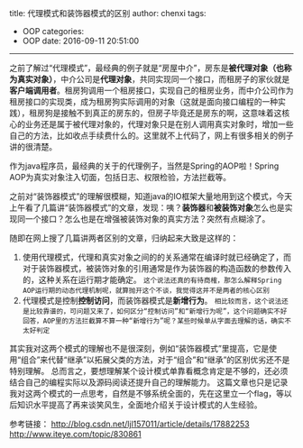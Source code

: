title: 代理模式和装饰器模式的区别
author: chenxi
tags:
  - OOP
categories:
  - OOP
date: 2016-09-11 20:51:00
---

之前了解过“代理模式”，最经典的例子就是“房屋中介”，房东是**被代理对象（也称为真实对象）**，中介公司是**代理对象**，共同实现同一个接口，而租房子的家伙就是**客户端调用者**。租房狗调用一个租房接口，实现自己的租房业务，而中介公司作为租房接口的实现类，成为租房狗实际调用的对象（这就是面向接口编程的一种实践），租房狗是接触不到真正的房东的，但房子毕竟还是房东的啊，这意味着这核心的业务还是属于被代理对象的，代理对象只是在别人调用真实对象时，增加一些自己的方法，比如收点手续费什么的。这里就不上代码了，网上有很多相关的例子讲的很清楚。

作为java程序员，最经典的关于的代理例子，当然是Spring的AOP啦！Spring AOP为真实对象注入切面，包括日志、权限检验，方法拦截等。

之前对“装饰器模式”的理解很模糊，知道java的IO框架大量地用到这个模式，今天上午看了几篇讲“装饰器模式”的文章，发现：咦？**装饰器**和**被装饰对象**怎么也是实现同一个接口？怎么也是在增强被装饰对象的真实方法？突然有点糊涂了。

随即在网上搜了几篇讲两者区别的文章，归纳起来大致是这样的：
1. 使用代理模式，代理和真实对象之间的的关系通常在编译时就已经确定了，而对于装饰器模式，被装饰对象的引用通常是作为装饰器的构造函数的参数传入的，这种关系在运行期才能确定。
`这个说法还真的有待商榷，那怎么解释Spring AOP运行期的动态代理机制呢，就算抛开这个不谈，我觉得这并不是两者的核心区别`
2. 代理模式是控制**控制访问**，而装饰器模式是**新增行为**。
`相比较而言，这个说法还是比较靠谱的，可问题又来了，如何区分“控制访问”和“新增行为呢”，这个问题确实不好回答，AOP里的方法拦截算不算一种“新增行为”呢？某些时候单从字面去理解的话，确实不太好判定`


其实我对这两个模式的理解也不是很深刻，例如“装饰器模式”里提高，它是使用“组合”来代替“继承”以拓展父类的方法，对于“组合”和“继承”的区别优劣还不是特别理解。
总而言之，要想理解某个设计模式单靠看概念肯定是不够的，还必须结合自己的编程实际以及源码阅读还提升自己的理解能力。
这篇文章也只是记录我对这两个模式的一点思考，自然是不够系统全面的，先在这里立一个flag，等以后知识水平提高了再来谈笑风生，全面地介绍关于设计模式的人生经验。

参考链接：
http://blog.csdn.net/ljl157011/article/details/17882253
http://www.iteye.com/topic/830861
